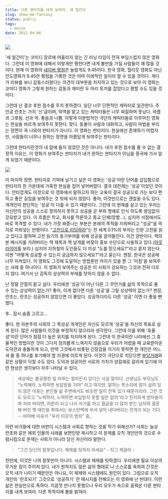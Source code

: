 ```yaml
---
title: 다른 판타지를 내게 보여라. 세 얼간이
slug: show-me-fantasy
status: public
tags:
  - movie
date: 2011-04-06
---
```

[![](https://t1.daumcdn.net/cfile/tistory/1342254B4D9C2B412D)](http://illef.tistory.com/script/powerEditor/pages/https://t1.daumcdn.net/cfile/tistory/136D544A4D9C2B403C) 

'세 얼간이'는 코미디 장르에 어울리지 않는 긴 러닝 타임이 전혀 부담스럽지 않은 영화다. 그런데 이 영화에 대해서 이렇게만 평한다면 내게 불만을 가질 사람들이 꽤 많을 것이다. 현재 이 영화의 [네이버 평점](http://movie.naver.com/movie/bi/mi/basic.nhn?code=73372)은 놀랍게도 9.45이다. 한국 영화, 헐리웃 영화도 아닌 인도영화가 9.45란 평점을 기록한 것은 아마 이례적인 일이라 할 수 있을 것이다. 게다가 리뷰를 보니 감동스러웠다는 의견이 대부분을 차지하고 있는 것으로 보아 이 영화는 코미디 영화가 그렇게 원하는 감동과 재미란 두 마리 토끼를 잡았다고 평할 수도 있을 것이다. 

그런데 난 결코 후한 점수를 주지 못하겠다. 일단 너무 단편적인 캐릭터로 일관한다. 주인공 란초는 가히 '신'급이며, 악역을 맡고 있는 캐릭터들은 너무 찌질하며 못났다. 바름과 그릇됨. 선과 악. 좋음과 나쁨. 이렇게 이분법적인 극단의 캐릭터들로 이루어진 영화는 현실을 바르게 보여주지 못한다. 맞다. 동물이 사람과 대화하고, 사람이 마법을 부리는 장면이 꼭 나와야 판타지가 아니다. 이 영화는 판타지다. 현실에선 존재하기 어렵지만, 사람들이 너무나 원하는 장면을 아름답게 보여주는 판타지다. 

그런데 판타지란것이 내 맘에 들지 않았던 것은 아니다. 내가 후한 점수를 줄 수 없는 결정적 이유는, 이 영화가 보여주는 판타지가 내가 원하는 판타지가 아님을 종국에 가서 알게 되었기 때문이다. 

[![](https://t1.daumcdn.net/cfile/tistory/112C5F574D9C2B442D)](http://illef.tistory.com/script/powerEditor/pages/https://t1.daumcdn.net/cfile/tistory/132B4C494D9C2B423A) 

이 마지막 장면. 판타지로 기억에 남기고 싶은 이 영화는 '성공'이란 단어를 삽입함으로 판타지의 한 가운데에 가혹한 현실을 집어 넣어버렸다. 결국 대전제는 '성공'이었던 것이다. 안타깝게도 이것으로 이 영화에서 말하고자 하는 교육이 결국 성공으로 가는 보다 편하고 좋은 길임을 보여주는 것 밖에 되지 않았다. 좋아, 이것만으로는 괜찮을 수도 있다. 개개인이 판단하는 '성공'이 다를 수 있기 때문이다. 그런데 이 현재를 살고 있는 우리는 자신만의 성공을 스스로 정의하지 못하고 성공을 곧 부와 명예로 인식 하도록 끊임없이 강요받고 있다. 이 흐름은 학교, 회사를 막론하고 종교 단체(망할…), 심지어 서점에서도 바로 목격할 수 있다. 내가 가장 짜증나는 부분은 본래의 목적을 지워버리고 "성공"을 억지로 끼워넣는 만행이다. "[고전으로 리딩하라](http://www.aladin.co.kr/shop/wproduct.aspx?ISBN=8954613020)"는 전 세계 0.1%의 부자는 인문 고전을 읽고 있다고 말하며 고전 읽기의 동기부여를 위해 성공을 끌어들인다. 이건 양반이다. 책의 본 메시지를 가려버리는 책 제목과 책 날개를 버젖이 홍보 수단으로 사용하고 있다.([아웃라이어](http://www.aladin.co.kr/shop/wproduct.aspx?ISBN=8934933151)를 보라.) 심지어 지하철의 도인들도 더 이상 "도를 믿으세요?"라고 묻지 않는다. 이젠 "어떻게 성공할 수 있는지 궁금하지 않으세요?"라고 묻는다. 젠장. 한국은 성공에 너무 미쳐있다. 이 영화도 그것에 도달하는 방법론만 차이가 있을 뿐 그 '미침'을 보여주는 사례 중 하나이다. 이 영화가 보여주는 성공은 이 사회가 강요하는 그것과 전혀 다르지 않다. 여기서 난 감독의 상상력의 부재를 탓하지 않을 수 없다. 

난 정말 간절히 묻고 싶다. 우리에겐 '성공'이 아닌 다른 그 무언가를 삶의 목적으로 둘 수 있는 상상력이 없는가? 좋아, 이게 없다면 다른 '성공'을 그릴 상상력이 없는가? 젠장, 란초는, 란초는 성공하지 않았으면 더 좋았다. 성공하더라도 다른 '성공' 이면 더 좋을 뻔 했다. 

후.. 잠시 숨좀 고르고… 

좋다. 현 자본주의 사회의 그 특성상 개개인은 자신도 모르게 '성공'을 자신의 목표로 삼게 된다. 많은 사람들이 이것을 부정하지 않으리라 생각한다. 그런데 이를 위해 '효율성'이란 단어가 점점 더 높은 위치를 차지하게 된다. 그런데 이 한국이란 나라에선 그 효율적인 방법이란 것이 그다지 정의롭게 느껴지지 않음으로 우리가 어렸을 때 교육받아온 도덕관과 충돌하게 되고, 만약 그것에서 비롯된 긴장감을 이기지 못하면 한 개인은 어느새 둘 중 하나를 포기해야 할 지경에 이르게 된다. 이것이 극단으로 치닫으면 [부당거래](http://movie.naver.com/movie/bi/mi/basic.nhn?code=52747)와 같은 상황이 닥칠 수도 있다. 도덕과 성공이란 서로의 가치가 양갈래로 갈라져 있기에 이런 현상은 생각보다 자주 나타날 수 있다. 

> 세상에는 불공평한 일 따위는 얼마든지 있다는 사실 말이다. 선생님도 부모님도 “노력해라, 노력하면 보답받을 거야” 라고 하지만, 말하는 목소리에 힘이 실려 있지 않은 이유는 본인들 삶 주변에서도 비슷한 일이 잔뜩 있기 때문이리라. 그런 것도 모르고 “노력하자, 노력하면 보답받지 못할 일은 없어”라고 진지하게 받아들이며 자라 버리면, 어른이 되고 나서 자기를 차고 월급을 더 많이 받는 남자와 결혼해 버린 옛 애인을 죽여서는 보스턴백에 쑤셔 넣어 내다버리는 전개가 되는 거다. -- 마야베 미유키 "우리 이웃의 범죄" 중_ 

이런 비극들에 대한 비판이 시스템과 사회로 향하는 것을 막기 위해선가? 사회는 늘상 란초와 같은 예외 인물의 사례를 보편인양 제시하고 이 문제를 오직 개인만의 것으로 수렴시킴으로 문제는 사회가 아니라 당신 자신이라 말한다. 

> "그건 당신의 잘못입니다. 체제를 탓하지 마세요" - 지그 제글러 - 

천만에, 이것은 나의 잘못만이 아니다. 시스템과 체제를 탓하겠다. 우리에겐 필요 이상의 무거운 짐이 주어져 있다. 내가 원하지도 않은 삶의 형태로 나 스스로를 옥죄여 간것은 오직 내가 나이기 때문만은 아니요, 이 체제와 시스템에도 원인이 있다. 그럼으로 오직 개인의 '란초되기' 그것으로 '성공하기' 란 메시지를 전해오는 이 영화에 난 반대다. 이런 삶은 현실만으로 족하다. 지끔껏 만나지 못했으나 우리 모두가 속으로 꿈꿔온 다른 판타지를 내게 보여라. 다른 목적지에 불을 밝혀라.

